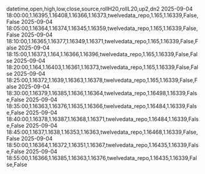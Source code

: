 datetime,open,high,low,close,source,rollH20,rollL20,up2,dn2
2025-09-04 18:00:00,1.16395,1.16408,1.16366,1.16373,twelvedata_repo,1.165,1.16339,False,False
2025-09-04 18:05:00,1.16364,1.16374,1.16345,1.16359,twelvedata_repo,1.165,1.16339,False,False
2025-09-04 18:10:00,1.16365,1.16377,1.16349,1.16371,twelvedata_repo,1.165,1.16339,False,False
2025-09-04 18:15:00,1.16373,1.164,1.16366,1.16396,twelvedata_repo,1.165,1.16339,False,False
2025-09-04 18:20:00,1.164,1.16403,1.16361,1.16373,twelvedata_repo,1.165,1.16339,False,False
2025-09-04 18:25:00,1.16372,1.1639,1.16363,1.16378,twelvedata_repo,1.165,1.16339,False,False
2025-09-04 18:30:00,1.16379,1.16385,1.1636,1.16364,twelvedata_repo,1.16498,1.16339,False,False
2025-09-04 18:35:00,1.16363,1.16376,1.1635,1.16366,twelvedata_repo,1.16484,1.16339,False,False
2025-09-04 18:40:00,1.16378,1.16387,1.16368,1.16371,twelvedata_repo,1.16484,1.16339,False,False
2025-09-04 18:45:00,1.1637,1.1638,1.16353,1.16363,twelvedata_repo,1.16468,1.16339,False,False
2025-09-04 18:50:00,1.16364,1.16372,1.16351,1.16367,twelvedata_repo,1.16435,1.16339,False,False
2025-09-04 18:55:00,1.16366,1.16385,1.16363,1.16376,twelvedata_repo,1.16435,1.16339,False,False
